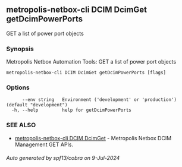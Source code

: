 ## metropolis-netbox-cli DCIM DcimGet getDcimPowerPorts

GET a list of power port objects

### Synopsis


Metropolis Netbox Automation Tools:
  GET a list of power port objects

```
metropolis-netbox-cli DCIM DcimGet getDcimPowerPorts [flags]
```

### Options

```
      --env string   Environment ('development' or 'production') (default "development")
  -h, --help         help for getDcimPowerPorts
```

### SEE ALSO

* [metropolis-netbox-cli DCIM DcimGet]()	 - Metropolis Netbox DCIM Management GET APIs.

###### Auto generated by spf13/cobra on 9-Jul-2024
